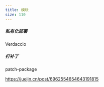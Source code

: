 ```yaml
---
title: 模块
size: 110
---
```

##### 私有化部署

Verdaccio

##### 打补丁

patch-package

https://juejin.cn/post/6962554654643191815

